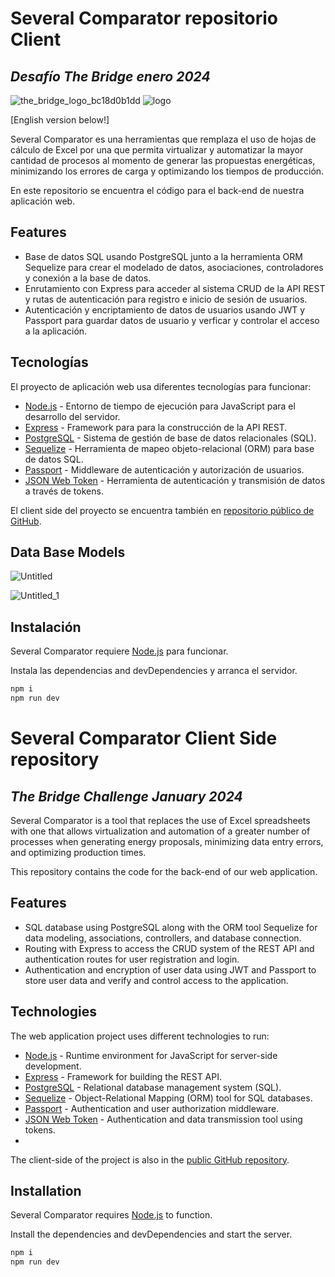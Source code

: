 # Several Comparator repositorio Client
## _Desafío The Bridge enero 2024_
![the_bridge_logo_bc18d0b1dd](https://github.com/Desafio-TheBridge-Grupo3/Fullstack-CLIENT/assets/144235263/83cad58a-e76a-4216-a3df-9650939b80f1)
![logo](https://github.com/Desafio-TheBridge-Grupo3/Fullstack-CLIENT/assets/144235263/31a86c3a-d185-4f87-a59c-b670e67f8458)


[English version below!]

Several Comparator es una herramientas que remplaza el uso de hojas de cálculo de Excel por una que permita virtualizar y automatizar la mayor cantidad de procesos al momento de generar las propuestas energéticas, minimizando los errores de carga y optimizando los tiempos de producción.

En este repositorio se encuentra el código para el back-end de nuestra aplicación web. 

## Features

- Base de datos SQL usando PostgreSQL junto a la herramienta ORM Sequelize para crear el modelado de datos, asociaciones, controladores y conexión a la base de datos.
- Enrutamiento con Express para acceder al sistema CRUD de la API REST y rutas de autenticación para registro e inicio de sesión de usuarios.
- Autenticación y encriptamiento de datos de usuarios usando JWT y Passport para guardar datos de usuario y verficar y controlar el acceso a la aplicación.

## Tecnologías

El proyecto de aplicación web usa diferentes tecnologías para funcionar:

- [Node.js](https://nodejs.org/en) - Entorno de tiempo de ejecución para JavaScript para el desarrollo del servidor. 
- [Express](https://expressjs.com/) - Framework para para la construcción de la API REST.
- [PostgreSQL](https://www.postgresql.org/) - Sistema de gestión de base de datos relacionales (SQL).
- [Sequelize](https://sequelize.org/) - Herramienta de mapeo objeto-relacional (ORM) para base de datos SQL.
- [Passport](https://www.passportjs.org/) - Middleware de autenticación y autorización de usuarios.
- [JSON Web Token](https://jwt.io/) - Herramienta de autenticación y transmisión de datos a través de tokens.

El client side del proyecto se encuentra también en [repositorio público de GitHub]([https://github.com/Desafio-TheBridge-Grupo3/Fullstack-CLIENT).

## Data Base Models
![Untitled](https://github.com/Desafio-TheBridge-Grupo3/Fullstack-SERVER/assets/144235263/05e49108-5550-47b6-a5de-32fc25e97c28)

![Untitled_1](https://github.com/Desafio-TheBridge-Grupo3/Fullstack-SERVER/assets/144235263/e3b24a52-5aba-40fe-9810-0bd8f1599c2a)

## Instalación

Several Comparator requiere [Node.js](https://nodejs.org/) para funcionar.

Instala las dependencias and devDependencies y arranca el servidor.

```sh
npm i
npm run dev
```

# Several Comparator Client Side repository
## _The Bridge Challenge January 2024_

Several Comparator is a tool that replaces the use of Excel spreadsheets with one that allows virtualization and automation of a greater number of processes when generating energy proposals, minimizing data entry errors, and optimizing production times.

This repository contains the code for the back-end of our web application.

## Features

- SQL database using PostgreSQL along with the ORM tool Sequelize for data modeling, associations, controllers, and database connection.
- Routing with Express to access the CRUD system of the REST API and authentication routes for user registration and login.
- Authentication and encryption of user data using JWT and Passport to store user data and verify and control access to the application.

## Technologies

The web application project uses different technologies to run:

- [Node.js](https://nodejs.org/en) - Runtime environment for JavaScript for server-side development. 
- [Express](https://expressjs.com/) - Framework for building the REST API.
- [PostgreSQL](https://www.postgresql.org/) - Relational database management system (SQL).
- [Sequelize](https://sequelize.org/) - Object-Relational Mapping (ORM) tool for SQL databases.
- [Passport](https://www.passportjs.org/) - Authentication and user authorization middleware.
- [JSON Web Token](https://jwt.io/) - Authentication and data transmission tool using tokens.
- 
The client-side of the project is also in the [public GitHub repository]([https://github.com/Desafio-TheBridge-Grupo3/Fullstack-CLIENT).

## Installation

Several Comparator requires [Node.js](https://nodejs.org/) to function.

Install the dependencies and devDependencies and start the server.

```sh
npm i
npm run dev
```
